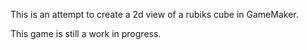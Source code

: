 This is an attempt to create a 2d view of a rubiks cube in GameMaker.

This game is still a work in progress.
